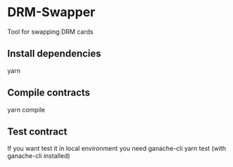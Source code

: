 # DRM-Swapper
Tool for swapping DRM cards

## Install dependencies
yarn

## Compile contracts
yarn compile

## Test contract
If you want test it in local environment you need ganache-cli
yarn test (with ganache-cli installed)
